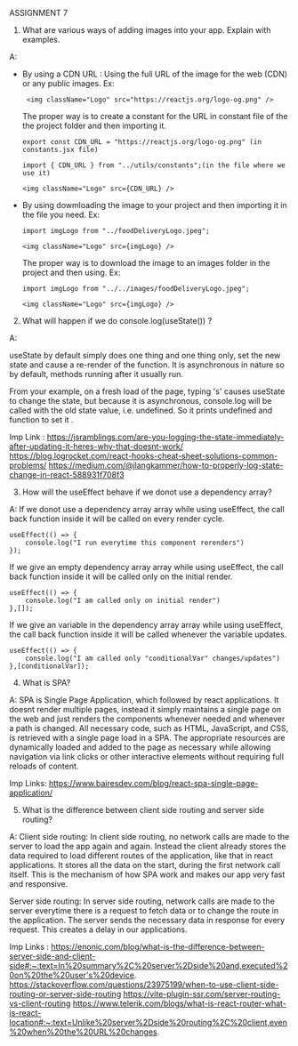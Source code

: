 ASSIGNMENT 7

1. What are various ways of adding images into your app. Explain with examples.

A:
  - By using a CDN URL :
     Using the full URL of the image for the web (CDN) or any public images.
     Ex:
    ```
     <img className="Logo" src="https://reactjs.org/logo-og.png" />
    ```
     The proper way is to create a constant for the URL in constant file of the the project folder and then importing it.
    
    ```
    export const CDN_URL = "https://reactjs.org/logo-og.png" (in constants.jsx file)

    import { CDN_URL } from "../utils/constants";(in the file where we use it)
    
    <img className="Logo" src={CDN_URL} />    
    ```
  
 - By using dowmloading the image to your project and then importing it in the file you need.
   Ex:
   ```
   import imgLogo from "../foodDeliveryLogo.jpeg";
   
   <img className="Logo" src={imgLogo} />
   ```
     The proper way is to download the image to an images folder in the project and then using. 
     Ex:
     ```
     import imgLogo from "../../images/foodDeliveryLogo.jpeg";
     
     <img className="Logo" src={imgLogo} />
     ```

2.  What will happen if we do console.log(useState()) ?

A: 

useState by default simply does one thing and one thing only, set the new state and cause a re-render of the function. 
It is asynchronous in nature so by default, methods running after it usually run.

From your example, on a fresh load of the page, typing 's' causes useState to change the state, but because it is asynchronous, console.log will 
be called with the old state value, i.e. undefined. 
So it prints undefined and function to set it .

Imp Link : https://jsramblings.com/are-you-logging-the-state-immediately-after-updating-it-heres-why-that-doesnt-work/
            https://blog.logrocket.com/react-hooks-cheat-sheet-solutions-common-problems/
            https://medium.com/@jlangkammer/how-to-properly-log-state-change-in-react-588931f708f3

3. How will the useEffect behave if we donot use a dependency array?

A:
If we donot use a dependency array array while using useEffect, the call back function inside it will be called on every render cycle.

```
useEffect(() => {
	console.log("I run everytime this component rerenders")
});
```

If we give an empty dependency array array while using useEffect, the call back function inside it will be called only on the initial render.

```
useEffect(() => {
	console.log("I am called only on initial render")
},[]);
```

If we give an variable in the dependency array array while using useEffect, the call back function inside it will be called 
whenever the variable updates.

```
useEffect(() => {
	console.log("I am called only "conditionalVar" changes/updates")
},[conditionalVar]);
```

4. What is SPA?

A: SPA is Single Page Application, which followed by react applications. It doesnt render multiple pages, instead it simply maintains a single page
on the web and just renders the components whenever needed and whenever a path is changed. 
All necessary code, such as HTML, JavaScript, and CSS, is retrieved with a single page load in a SPA. The appropriate resources are dynamically loaded
and added to the page as necessary while allowing navigation via link clicks or other interactive elements without requiring full reloads of content.

Imp Links: https://www.bairesdev.com/blog/react-spa-single-page-application/

5. What is the difference between client side routing and server side routing?

A: 
Client side routing: In client side routing, no network calls are made to the server to load the app again and again. Instead the client already
stores the data required to load different routes of the application, like that in react applications. It stores all the data on the start, during the 
first network call itself. This is the mechanism of how SPA work and makes our app very fast and responsive. 

Server side routing: In server side routing, network calls are made to the server everytime there is a request to fetch data or to change the route
in the application. The server sends the necessary data in response for every request. This creates a delay in our applications.

Imp Links : https://enonic.com/blog/what-is-the-difference-between-server-side-and-client-side#:~:text=In%20summary%2C%20server%2Dside%20and,executed%20on%20the%20user's%20device.
            https://stackoverflow.com/questions/23975199/when-to-use-client-side-routing-or-server-side-routing
            https://vite-plugin-ssr.com/server-routing-vs-client-routing
            https://www.telerik.com/blogs/what-is-react-router-what-is-react-location#:~:text=Unlike%20server%2Dside%20routing%2C%20client,even%20when%20the%20URL%20changes.
